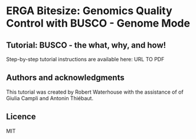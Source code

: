 # ERGA Bitesize: Genomics Quality Control with BUSCO - Genome Mode

## Tutorial: BUSCO - the what, why, and how!

Step-by-step tutorial instructions are available here: URL TO PDF

## Authors and acknowledgments
This tutorial was created by Robert Waterhouse with the assistance of of Giulia Campli and Antonin Thiébaut.


## Licence
MIT
